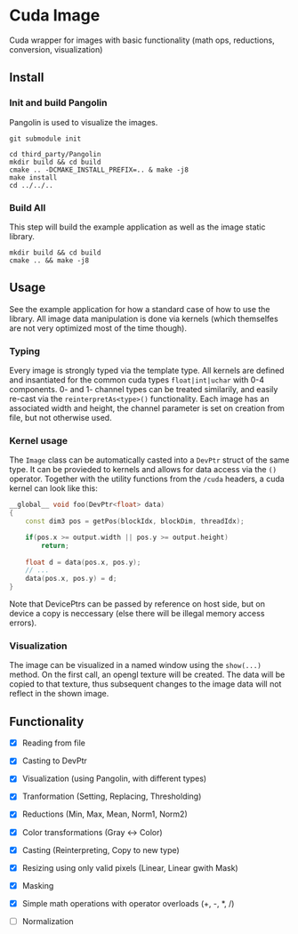 # Cuda Image

Cuda wrapper for images with basic functionality (math ops, reductions, conversion, visualization)

## Install

### Init and build Pangolin
Pangolin is used to visualize the images.

```
git submodule init

cd third_party/Pangolin 
mkdir build && cd build
cmake .. -DCMAKE_INSTALL_PREFIX=.. & make -j8
make install
cd ../../..
```

### Build All

This step will build the example application as well as the image static library.

```
mkdir build && cd build
cmake .. && make -j8
```

## Usage

See the example application for how a standard case of how to use the library.
All image data manipulation is done via kernels (which themselfes are not very optimized most of the time though).

### Typing
Every image is strongly typed via the template type. All kernels are defined and insantiated for the 
common cuda types `float|int|uchar` with 0-4 components. 0- and 1- channel types can be treated similarily, and 
easily re-cast via the `reinterpretAs<type>()` functionality.
Each image has an associated width and height, the channel parameter is set on creation from file, but not otherwise used.

### Kernel usage
The `Image` class can be automatically casted into a `DevPtr` struct of the same type. It can be provieded to kernels and allows for data access via the `()` operator. Together with the utility functions from the `/cuda` headers, a cuda kernel can look like this:
```c++
__global__ void foo(DevPtr<float> data)
{
    const dim3 pos = getPos(blockIdx, blockDim, threadIdx);

    if(pos.x >= output.width || pos.y >= output.height)
        return;
        
    float d = data(pos.x, pos.y);
    // ...
    data(pos.x, pos.y) = d;
}
```
Note that DevicePtrs can be passed by reference on host side, but on device a copy is neccessary (else there will be illegal memory access errors).

### Visualization

The image can be visualized in a named window using the `show(...)` method. 
On the first call, an opengl texture will be created. The data will be copied to that texture, thus subsequent changes to the image data will not reflect in the shown image.

## Functionality

- [x] Reading from file
- [x] Casting to DevPtr
- [x] Visualization (using Pangolin, with different types)
- [x] Tranformation (Setting, Replacing, Thresholding)
- [x] Reductions (Min, Max, Mean, Norm1, Norm2)
- [x] Color transformations (Gray <-> Color)
- [x] Casting (Reinterpreting, Copy to new type)
- [x] Resizing using only valid pixels (Linear, Linear gwith Mask)
- [x] Masking
- [x] Simple math operations with operator overloads (+, -, *, /)
- [ ] Normalization


